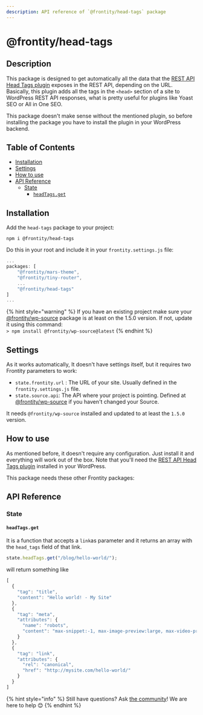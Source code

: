 ```yaml
---
description: API reference of `@frontity/head-tags` package
---
```

# @frontity/head-tags

## Description

This package is designed to get automatically all the data that the [REST API Head Tags plugin](https://wordpress.org/plugins/rest-api-head-tags/) exposes in the REST API, depending on the URL. Basically, this plugin adds all the tags in the `<head>` section of a site to WordPress REST API responses, what is pretty useful for plugins like Yoast SEO or All in One SEO.

This package doesn't make sense without the mentioned plugin, so before installing the package you have to install the plugin in your WordPress backend.

## Table of Contents

<!-- toc -->

- [Installation](#installation)
- [Settings](#settings)
- [How to use](#how-to-use)
- [API Reference](#api-reference)
  * [State](#state)
    + [`headTags.get`](#headtagsget)

<!-- tocstop -->

## Installation

Add the `head-tags` package to your project:

```text
npm i @frontity/head-tags
```

Do this in your root and include it in your `frontity.settings.js` file:

```javascript
...
packages: [
    "@frontity/mars-theme",
    "@frontity/tiny-router",
    ...
    "@frontity/head-tags"
]
...
```

{% hint style="warning" %}
If you have an existing project make sure your [@frontity/wp-source](frontity-head-tags.md) package is at least on the 1.5.0 version. If not, update it using this command:  
`> npm install @frontity/wp-source@latest`
{% endhint %}

## Settings

As it works automatically, It doesn't have settings itself, but it requires two Frontity parameters to work:

* `state.frontity.url` : The URL of your site. Usually defined in the `frontity.settings.js` file.
* `state.source.api`: The API where your project is pointing. Defined at [@frontity/wp-source](https://docs.frontity.org/frontity-packages/wordpress-source#state-source-api-required) if you haven't changed your Source.

It needs `@frontity/wp-source` installed and updated to at least the `1.5.0` version.

## How to use

As mentioned before, it doesn't require any configuration. Just install it and everything will work out of the box. Note that you'll need the [REST API Head Tags plugin](https://wordpress.org/plugins/rest-api-head-tags/) installed in your WordPress.

This package needs these other Frontity packages:

## API Reference

### State

#### `headTags.get`

It is a function that accepts a `link`as parameter and it returns an array with the `head_tags` field of that link.

```javascript
state.headTags.get("/blog/hello-world/");
```

will return something like

```javascript
[
  {
    "tag": "title",
    "content": "Hello world! - My Site"
  },
  {
    "tag": "meta",
    "attributes": {
      "name": "robots",
      "content": "max-snippet:-1, max-image-preview:large, max-video-preview:-1"
    }
  },
  {
    "tag": "link",
    "attributes": {
      "rel": "canonical",
      "href": "http://mysite.com/hello-world/"
    }
  }
]
```

{% hint style="info" %}
Still have questions? Ask [the community](https://community.frontity.org/)! We are here to help 😊
{% endhint %}


